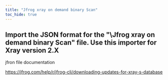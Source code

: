 ```yaml
---
title: "Jfrog xray on demand binary Scan"
toc_hide: true
---
```

Import the JSON format for the "\Jfrog xray on demand binary Scan\" file. Use this importer for Xray version 2.X
-- 
 jfron file documentation

https://jfrog.com/help/r/jfrog-cli/downloading-updates-for-xray-s-database
